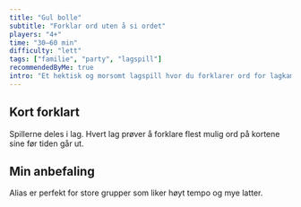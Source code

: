 ```yaml
---
title: "Gul bolle"
subtitle: "Forklar ord uten å si ordet"
players: "4+"
time: "30–60 min"
difficulty: "lett"
tags: ["familie", "party", "lagspill"]
recommendedByMe: true
intro: "Et hektisk og morsomt lagspill hvor du forklarer ord for lagkameraten din uten å bruke selve ordet. Perfekt for familiesamlinger og vennekvelder!"
---
```


## Kort forklart

Spillerne deles i lag. Hvert lag prøver å forklare flest mulig ord på kortene sine før tiden går ut.

## Min anbefaling

Alias er perfekt for store grupper som liker høyt tempo og mye latter.
